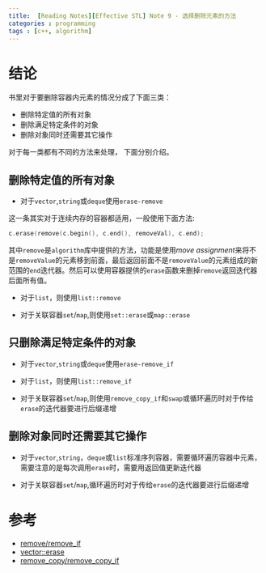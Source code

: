 ```yaml
---
title:  [Reading Notes][Effective STL] Note 9 - 选择删除元素的方法
categories : programming
tags : [c++, algorithm]
---
```


# 结论

书里对于要删除容器内元素的情况分成了下面三类：

* 删除特定值的所有对象
* 删除满足特定条件的对象
* 删除对象同时还需要其它操作

对于每一类都有不同的方法来处理， 下面分别介绍。

## 删除特定值的所有对象

* 对于`vector`,`string`或`deque`使用`erase-remove`

这一条其实对于连续内存的容器都适用，一般使用下面方法:

```cpp
c.erase(remove(c.begin(), c.end(), removeVal), c.end);
```

其中`remove`是`algorithm`库中提供的方法，功能是使用*move assignment*来将不是`removeValue`的元素移到前面，最后返回前面不是`removeValue`的元素组成的新范围的`end`迭代器。然后可以使用容器提供的`erase`函数来删掉`remove`返回迭代器后面所有值。


* 对于`list`，则使用`list::remove`

* 对于关联容器`set`/`map`,则使用`set::erase`或`map::erase`

## 只删除满足特定条件的对象

* 对于`vector`,`string`或`deque`使用`erase-remove_if`

* 对于`list`，则使用`list::remove_if`

* 对于关联容器`set`/`map`,则使用`remove_copy_if`和`swap`或循环遍历时对于传给`erase`的迭代器要进行后缀递增


## 删除对象同时还需要其它操作

* 对于`vector`,`string`，`deque`或`list`标准序列容器，需要循环遍历容器中元素，需要注意的是每次调用`erase`时，需要用返回值更新迭代器

* 对于关联容器`set`/`map`,循环遍历时对于传给`erase`的迭代器要进行后缀递增

# 参考

* [remove/remove_if](http://en.cppreference.com/w/cpp/algorithm/remove)  
* [vector::erase](http://en.cppreference.com/w/cpp/container/vector/erase)  
* [remove_copy/remove_copy_if](http://en.cppreference.com/w/cpp/algorithm/remove_copy)  
